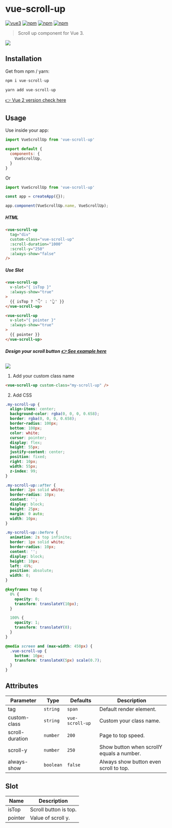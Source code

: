 # vue-scroll-up 
[![vue3](https://img.shields.io/badge/vue-3.x-brightgreen.svg)](https://vuejs.org/) [![npm](https://img.shields.io/npm/v/vue-scroll-up.svg)](https://www.npmjs.com/package/vue-scroll-up) [![npm](https://img.shields.io/npm/dt/vue-scroll-up.svg)](https://www.npmjs.com/package/vue-scroll-up) [![npm](https://img.shields.io/npm/l/vue-scroll-up.svg)](https://github.com/runkids/Vue-Scroll-Up/blob/master/LICENSE)

> Scroll up component for Vue 3.

<img src="https://i.imgur.com/OOlKiny.gif"/>

## Installation 
Get from npm / yarn:
```js
npm i vue-scroll-up
```
```js
yarn add vue-scroll-up
```
[👉  Vue 2 version check here](https://github.com/runkids/vue-scroll-up/tree/master/VUE2_README.md)

## Usage
Use inside your app:
``` js
import VueScrollUp from 'vue-scroll-up'

export default {
  components: {
    VueScrollUp,
  }
}
```
Or

``` js
import VueScrollUp from 'vue-scroll-up'

const app = createApp({});

app.component(VueScrollUp.name, VueScrollUp);
```
##### HTML
```html
<vue-scroll-up 
  tag="div"
  custom-class="vue-scroll-up"
  :scroll-duration="1000"
  :scroll-y="250"
  :always-show="false"
/>
```

##### Use Slot
```html
<vue-scroll-up
  v-slot="{ isTop }"
  :always-show="true"
>
  {{ isTop ? '👇' : '👆' }}
</vue-scroll-up>

<vue-scroll-up
  v-slot="{ pointer }"
  :always-show="true"
>
  {{ pointer }}
</vue-scroll-up>
```
##### Design your scroll button [👉  See example here](https://github.com/runkids/vue-scroll-up/tree/master/example/app.vue)
<img src="https://imgur.com/K0eFAYX.gif"/>

1. Add your custom class name
  ```html
  <vue-scroll-up custom-class="my-scroll-up" />
  ```
2. Add CSS
```css
.my-scroll-up {
  align-items: center;
  background-color: rgba(0, 0, 0, 0.658);
  border: rgba(0, 0, 0, 0.658);
  border-radius: 100px;
  bottom: 100px;
  color: white;
  cursor: pointer;
  display: flex;
  height: 55px;
  justify-content: center;
  position: fixed;
  right: 10px;
  width: 55px;
  z-index: 99;
}

.my-scroll-up::after {
  border: 2px solid white;
  border-radius: 10px;
  content: '';
  display: block;
  height: 25px;
  margin: 0 auto;
  width: 10px;
}

.my-scroll-up::before {
  animation: 2s top infinite;
  border: 1px solid white;
  border-radius: 10px;
  content: '';
  display: block;
  height: 10px;
  left: 49%;
  position: absolute;
  width: 0;
}

@keyframes top {
  0% {
    opacity: 0;
    transform: translateY(10px);
  }

  100% {
    opacity: 1;
    transform: translateY(0);
  }
}

@media screen and (max-width: 450px) {
  .vue-scroll-up {
    bottom: 10px;
    transform: translateX(5px) scale(0.7);
  }
}
```
## Attributes

| Parameter  |  Type | Defaults |  Description |
| ------------ | ------------ | ------------ | ------------ |
| tag  |  `string`  |  `span`  | Default render element.|
| custom-class  |  `string`  |  `vue-scroll-up`    | Custom your class name.|
|scroll-duration  |  `number`  |  `200`  | Page to top speed.|
| scroll-y  |  `number`  |  `250`    | Show button when scrollY equals a number.|
| always-show  |  `boolean`  |  `false`    | Always show button even scroll to top.|

## Slot

| Name  |  Description |
| ------------ | ------------ |
| isTop  |  Scroll button is top.|
| pointer | Value of scroll y.|